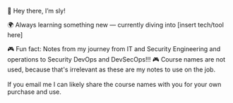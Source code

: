
🌟 Hey there, I’m sly!

🌍 Always learning something new — currently diving into [insert tech/tool here]

🎮 Fun fact: Notes from my journey from IT and Security Engineering and operations to Security DevOps and DevSecOps!!!  🎮
Course names are not used, because that's irrelevant as these are my notes to use on the job. <BR><BR>
If you email me I can likely share the course names with you for your own purchase and use.
